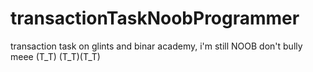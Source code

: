# transactionTaskNoobProgrammer
transaction task on glints and binar academy, i'm still NOOB don't bully meee (T_T) (T_T)(T_T)
